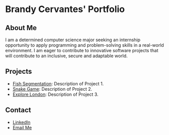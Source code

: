 # Brandy Cervantes' Portfolio

## About Me
I am a determined computer science major seeking an internship opportunity 
to apply programming and problem-solving skills in a real-world environment. 
I am eager to contribute to innovative software projects that will contribute to
an inclusive, secure and adaptable world.

## Projects
- [Fish Segmentation](https://github.com/jupitercruiser/Portfolio/tree/1f534c252eeb968e26741aa6ed81e9f5086dc650/Fish%20Segmentation): Description of Project 1.
- [Snake Game](https://github.com/jupitercruiser/Portfolio/tree/e8e5b50be95f46170ab9f6a595da22a01b95e504/Snake%20Game): Description of Project 2.
- [Explore London](https://github.com/jupitercruiser/Portfolio/tree/52ffa73bbcd55cdd4ebaaaa53cf1fd5abedfdf9b/Explore%20London): Description of Project 3.
  
## Contact
- [LinkedIn]((https://www.linkedin.com/in/brandy-cervantes-778294285/))
- [Email Me](mailto:brandy.cervantes@utah.edu)
